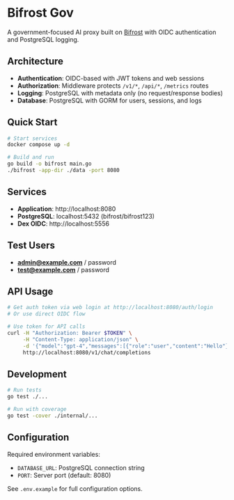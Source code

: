 # Bifrost Gov

A government-focused AI proxy built on [Bifrost](https://github.com/maximhq/bifrost) with OIDC authentication and PostgreSQL logging.

## Architecture

- **Authentication**: OIDC-based with JWT tokens and web sessions
- **Authorization**: Middleware protects `/v1/*`, `/api/*`, `/metrics` routes
- **Logging**: PostgreSQL with metadata only (no request/response bodies)
- **Database**: PostgreSQL with GORM for users, sessions, and logs

## Quick Start

```bash
# Start services
docker compose up -d

# Build and run
go build -o bifrost main.go
./bifrost -app-dir ./data -port 8080
```

## Services

- **Application**: http://localhost:8080
- **PostgreSQL**: localhost:5432 (bifrost/bifrost123)
- **Dex OIDC**: http://localhost:5556

## Test Users

- **admin@example.com** / password
- **test@example.com** / password

## API Usage

```bash
# Get auth token via web login at http://localhost:8080/auth/login
# Or use direct OIDC flow

# Use token for API calls
curl -H "Authorization: Bearer $TOKEN" \
     -H "Content-Type: application/json" \
     -d '{"model":"gpt-4","messages":[{"role":"user","content":"Hello"}]}' \
     http://localhost:8080/v1/chat/completions
```

## Development

```bash
# Run tests
go test ./...

# Run with coverage
go test -cover ./internal/...
```

## Configuration

Required environment variables:
- `DATABASE_URL`: PostgreSQL connection string
- `PORT`: Server port (default: 8080)

See `.env.example` for full configuration options.